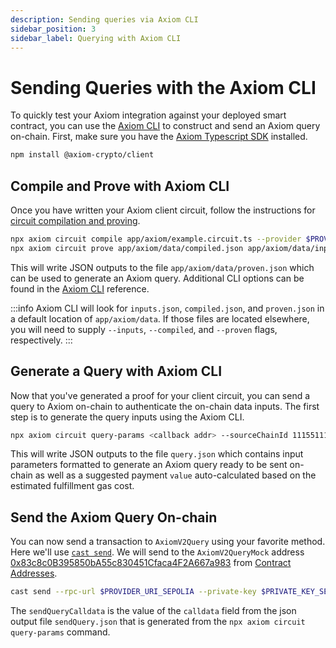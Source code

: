 ```yaml
---
description: Sending queries via Axiom CLI
sidebar_position: 3
sidebar_label: Querying with Axiom CLI
---
```


# Sending Queries with the Axiom CLI

To quickly test your Axiom integration against your deployed smart contract, you can use the [Axiom CLI](/sdk/typescript-sdk/axiom-cli) to construct and send an Axiom query on-chain. First, make sure you have the [Axiom Typescript SDK](/sdk/typescript-sdk/axiom-cli) installed.

```bash npm2yarn
npm install @axiom-crypto/client
```

## Compile and Prove with Axiom CLI

Once you have written your Axiom client circuit, follow the instructions for [circuit compilation and proving](/docs/axiom-developer-flow/axiom-client-circuit#compiling-and-proving).

```bash
npx axiom circuit compile app/axiom/example.circuit.ts --provider $PROVIDER_URI_SEPOLIA
npx axiom circuit prove app/axiom/data/compiled.json app/axiom/data/inputs.json --provider $PROVIDER_URI_SEPOLIA
```

This will write JSON outputs to the file `app/axiom/data/proven.json` which can be used to generate an Axiom query. Additional CLI options can be found in the [Axiom CLI](/sdk/typescript-sdk/axiom-cli) reference.

:::info
Axiom CLI will look for `inputs.json`, `compiled.json`, and `proven.json` in a default location of `app/axiom/data`. If those files are located elsewhere, you will need to supply `--inputs`, `--compiled`, and `--proven` flags, respectively.
:::

## Generate a Query with Axiom CLI

Now that you've generated a proof for your client circuit, you can send a query to Axiom on-chain to authenticate the on-chain data inputs. The first step is to generate the query inputs using the Axiom CLI.

```bash
npx axiom circuit query-params <callback addr> --sourceChainId 11155111 --refundAddress <your wallet addr> --provider $PROVIDER_URI_SEPOLIA
```

This will write JSON outputs to the file `query.json` which contains input parameters formatted to generate an Axiom query ready to be sent on-chain as well as a suggested payment `value` auto-calculated based on the estimated fulfillment gas cost.

## Send the Axiom Query On-chain

You can now send a transaction to `AxiomV2Query` using your favorite method. Here we'll use [`cast send`](https://book.getfoundry.sh/reference/cast/cast-send). We will send to the `AxiomV2QueryMock` address [0x83c8c0B395850bA55c830451Cfaca4F2A667a983](https://sepolia.etherscan.io/address/0x83c8c0B395850bA55c830451Cfaca4F2A667a983) from [Contract Addresses](/docs/developer-resources/contract-addresses "mention").

```bash
cast send --rpc-url $PROVIDER_URI_SEPOLIA --private-key $PRIVATE_KEY_SEPOLIA --value <payment value> 0x83c8c0B395850bA55c830451Cfaca4F2A667a983 <sendQueryCalldata>
```

The `sendQueryCalldata` is the value of the `calldata` field from the json output file `sendQuery.json` that is generated from the `npx axiom circuit query-params` command.
